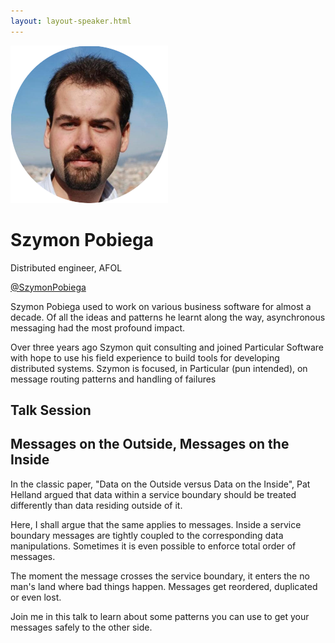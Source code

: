 ```yaml
---
layout: layout-speaker.html
---
```

<div class="container section featured-speaker">
  <div class="row">
    <div class="col-xs-12 col-sm-2 img-container">
      <img class="speaker-page-img" src="../img/speakers/Szymon-Pobiega-ON.png">
    </div>
    <div class="col-xs-12 col-sm-10 copy-container">
        <h1 class="speaker-header">Szymon Pobiega</h1>
        <span class="speaker-subtitle">Distributed engineer, AFOL</span>
        <p><a class="speaker-handle" href="https://twitter.com/SzymonPobiega" target="_blank">@SzymonPobiega</a></p>
        <p>Szymon Pobiega used to work on various business software for almost a decade. Of all the ideas and patterns he learnt along the way, asynchronous messaging had the most profound impact.</p> 
        <p>Over three years ago Szymon quit consulting and joined Particular Software with hope to use his field experience to build tools for developing distributed systems. Szymon is focused, in Particular (pun intended), on message routing patterns and handling of failures</p>
        <h2>Talk Session</h2>
        <h2 class="gold">Messages on the Outside, Messages on the Inside</h2>
        <p>In the classic paper, "Data on the Outside versus Data on the Inside", Pat Helland argued that data within a service boundary should be treated differently than data residing outside of it. 
        <p>Here, I shall argue that the same applies to messages. Inside a service boundary messages are tightly coupled to the corresponding data manipulations. Sometimes it is even possible to enforce total order of messages.</p>
        <p>The moment the message crosses the service boundary, it enters the no man's land where bad things happen. Messages get reordered, duplicated or even lost.</p>
        <p>Join me in this talk to learn about some patterns you can use to get your messages safely to the other side.</p>
    </div>
  </div>
</div>